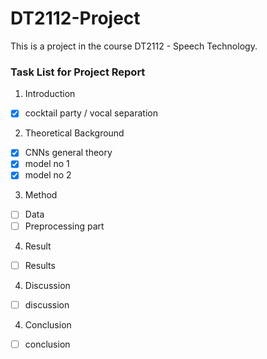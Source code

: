 # DT2112-Project
This is a project in the course DT2112 - Speech Technology. 

### Task List for Project Report 

1. Introduction
  - [x] cocktail party / vocal separation
2. Theoretical Background 
  - [x] CNNs general theory 
  - [x] model no 1
  - [x] model no 2
 
3. Method
  - [ ] Data 
  - [ ] Preprocessing part 
 
4. Result
  - [ ]  Results 

4. Discussion 
  - [ ]  discussion
 
4. Conclusion
  - [ ] conclusion
  
